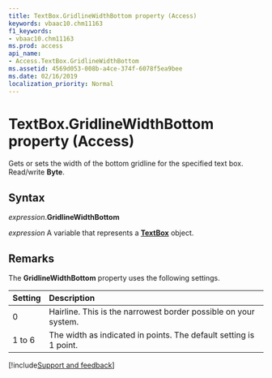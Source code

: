 ```yaml
---
title: TextBox.GridlineWidthBottom property (Access)
keywords: vbaac10.chm11163
f1_keywords:
- vbaac10.chm11163
ms.prod: access
api_name:
- Access.TextBox.GridlineWidthBottom
ms.assetid: 4569d053-008b-a4ce-374f-6078f5ea9bee
ms.date: 02/16/2019
localization_priority: Normal
---
```



# TextBox.GridlineWidthBottom property (Access)

Gets or sets the width of the bottom gridline for the specified text box. Read/write **Byte**.


## Syntax

_expression_.**GridlineWidthBottom**

_expression_ A variable that represents a **[TextBox](Access.TextBox.md)** object.


## Remarks

The **GridlineWidthBottom** property uses the following settings.

|Setting|Description|
|:-----|:-----|
|0| Hairline. This is the narrowest border possible on your system.|
|1 to 6|The width as indicated in points. The default setting is 1 point.|



[!include[Support and feedback](~/includes/feedback-boilerplate.md)]